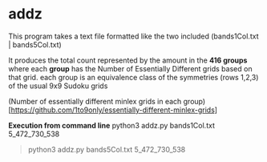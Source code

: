 # addz

This program takes a text file formatted like the two included (bands1Col.txt | bands5Col.txt)

It produces the total count represented by the amount in the **416 groups**
where each **group** has  the Number of Essentially Different grids based on that grid.
each group is an equivalence class of the symmetries (rows 1,2,3) of the usual 9x9 Sudoku grids

(Number of essentially different minlex grids in each group)[https://github.com/1to9only/essentially-different-minlex-grids]

**Execution from command line**
python3 addz.py bands1Col.txt
5_472_730_538
>python3 addz.py bands5Col.txt
5_472_730_538
>


  
